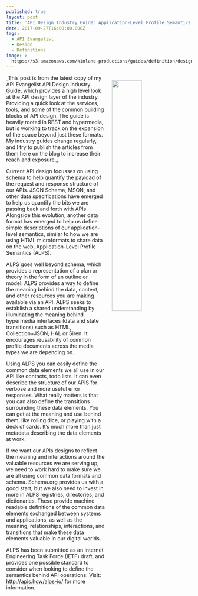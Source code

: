 ```yaml
---
published: true
layout: post
title: 'API Design Industry Guide: Application-Level Profile Semantics (ALPS)'
date: 2017-09-27T16:00:00.000Z
tags:
  - API Evangelist
  - Design
  - Definitions
image: >-
  https://s3.amazonaws.com/kinlane-productions/guides/definition/design/api-design-industry-guide-api-stylebook.png
---
```

<p><a href="http://design.apievangelist.com/#Guide"><img src="https://s3.amazonaws.com/kinlane-productions/guides/definition/design/api-design-industry-guide-api-stylebook.png" align="right" width="40%" style="padding: 15px;" /></a></p>
_This post is from the latest copy of my API Evangelist API Design Industry Guide, which provides a high level look at the API design layer of the industry. Providing a quick look at the services, tools, and some of the common building blocks of API design. The guide is heavily rooted in REST and hypermedia, but is working to track on the expansion of the space beyond just these formats. My industry guides change regularly, and I try to publish the articles from them here on the blog to increase their reach and exposure._

Current API design focusses on using schema to help quantify the payload of the request and response structure of our APIs. JSON Schema, MSON, and other data specifications have emerged to help us quantify the bits we are passing back and forth with APIs. Alongside this evolution, another data format has emerged to help us define simple descriptions of our application-level semantics, similar to how we are using HTML microformats to share data on the web, Application-Level Profile Semantics (ALPS).

ALPS goes well beyond schema, which provides a representation of a plan or theory in the form of an outline or model. ALPS provides a way to define the meaning behind the data, content, and other resources you are making available via an API. ALPS seeks to establish a shared understanding by illuminating the meaning behind hypermedia interfaces (data and state transitions) such as HTML, Collection+JSON, HAL or Siren. It encourages reusability of common profile documents across the media types we are depending on.

Using ALPS you can easily define the common data elements we all use in our API like contacts, todo lists. It can even describe the structure of our APIS for verbose and more useful error responses. What really matters is that you can also define the transitions surrounding these data elements. You can get at the meaning and use behind them, like rolling dice, or playing with a deck of cards. It’s much more than just metadata describing the data elements at work.

If we want our APIs designs to reflect the meaning and interactions around the valuable resources we are serving up, we need to work hard to make sure we are all using common data formats and schema. Schema.org provides us with a good start, but we also need to invest in more in ALPS registries, directories, and dictionaries. These provide machine readable definitions of the common data elements exchanged between systems and applications, as well as the meaning, relationships, interactions, and transitions that make these data elements valuable in our digital worlds.

ALPS has been submitted as an Internet Engineering Task Force (IETF) draft, and provides one possible standard to consider when looking to define the semantics behind API operations.  Visit: http://apis.how/alps-io/ for more information.
